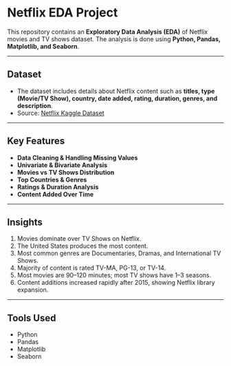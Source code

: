# Netflix EDA Project

This repository contains an **Exploratory Data Analysis (EDA)** of Netflix movies and TV shows dataset. The analysis is done using **Python, Pandas, Matplotlib, and Seaborn**.

---

## Dataset
- The dataset includes details about Netflix content such as **titles, type (Movie/TV Show), country, date added, rating, duration, genres, and description**.
- Source: [Netflix Kaggle Dataset](https://www.kaggle.com/datasets/shivamb/netflix-shows)

---

## Key Features
- **Data Cleaning & Handling Missing Values**  
- **Univariate & Bivariate Analysis**  
- **Movies vs TV Shows Distribution**  
- **Top Countries & Genres**  
- **Ratings & Duration Analysis**  
- **Content Added Over Time**  

---

## Insights
1. Movies dominate over TV Shows on Netflix.  
2. The United States produces the most content.  
3. Most common genres are Documentaries, Dramas, and International TV Shows.  
4. Majority of content is rated TV-MA, PG-13, or TV-14.  
5. Most movies are 90–120 minutes; most TV shows have 1–3 seasons.  
6. Content additions increased rapidly after 2015, showing Netflix library expansion.  

---

## Tools Used
- Python  
- Pandas  
- Matplotlib  
- Seaborn  
